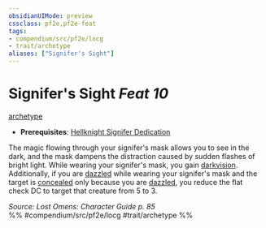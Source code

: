 ```yaml
---
obsidianUIMode: preview
cssclass: pf2e,pf2e-feat
tags:
- compendium/src/pf2e/locg
- trait/archetype
aliases: ["Signifer's Sight"]
---
```

# Signifer's Sight  *Feat 10*  
[archetype](archetype.md "Archetype Feat Trait")  

- **Prerequisites**: [Hellknight Signifer Dedication](hellknight-signifer-dedication-locg.md)

The magic flowing through your signifer's mask allows you to see in the dark, and the mask dampens the distraction caused by sudden flashes of bright light. While wearing your signifer's mask, you gain [darkvision](Reference/Rules/Abilities/darkvision.md). Additionally, if you are [dazzled](conditions.md#Dazzled) while wearing your signifer's mask and the target is [concealed](conditions.md#Concealed) only because you are [dazzled](conditions.md#Dazzled), you reduce the flat check DC to target that creature from 5 to 3.

*Source: Lost Omens: Character Guide p. 85*  
%% #compendium/src/pf2e/locg #trait/archetype %%